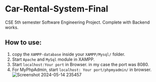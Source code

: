 # Car-Rental-System-Final
CSE 5th semester Software Engineering Project. Complete with Backend works. 
## How to use:
1. copy the `XAMPP-database` inside your `XAMPP/Mysql/` folder.
2. Start `Apache` and `MySql` module in XAMPP.
3. Start `localhost:Your port` in Browser. in my case the port was 8080.
4. For MyPhpAdmin, start `localhost: Your port/phpmyadmin/` in browser.
![Screenshot 2024-05-14 235457](https://github.com/Ritax2003/Car-Rental-System-Final/assets/82272821/4b3c3735-df59-4bc0-8102-ee8d90ba8a4c)
